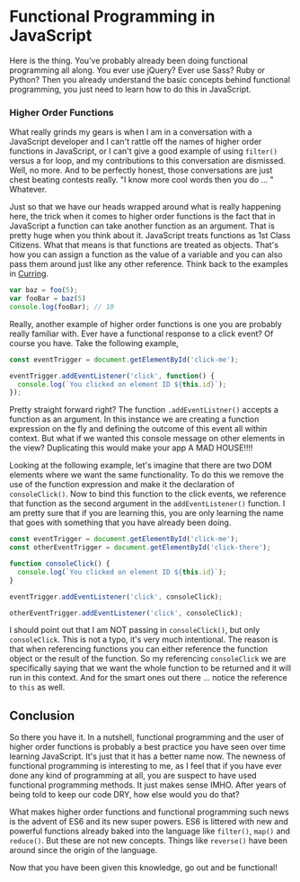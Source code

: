 # Functional Programming in JavaScript

Here is the thing. You’ve probably already been doing functional programming all along. You ever use jQuery? Ever use Sass? Ruby or Python? Then you already understand the basic concepts behind functional programming, you just need to learn how to do this in JavaScript.

### Higher Order Functions

What really grinds my gears is when I am in a conversation with a JavaScript developer and I can't rattle off the names of higher order functions in JavaScript, or I can't give a good example of using `filter()` versus a for loop, and my contributions to this conversation are dismissed. Well, no more. And to be perfectly honest, those conversations are just chest beating contests really. "I know more cool words then you do ... " Whatever.

Just so that we have our heads wrapped around what is really happening here, the trick when it comes to higher order functions is the fact that in JavaScript a function can take another function as an argument. That is pretty huge when you think about it. JavaScript treats functions as 1st Class Citizens. What that means is that functions are treated as objects. That's how you can assign a function as the value of a variable and you can also pass them around just like any other reference. Think back to the examples in [Curring](/thingsToKnow/currying.html).

```js
var baz = foo(5);
var fooBar = baz(5)
console.log(fooBar); // 10
```

Really, another example of higher order functions is one you are probably really familiar with. Ever have a functional response to a click event? Of course you have. Take the following example,

```js
const eventTrigger = document.getElementById('click-me');

eventTrigger.addEventListener('click', function() {
  console.log(`You clicked on element ID ${this.id}`);
});
```

Pretty straight forward right? The function `.addEventListner()` accepts a function as an argument. In this instance we are creating a function expression on the fly and defining the outcome of this event all within context. But what if we wanted this console message on other elements in the view? Duplicating this would make your app A MAD HOUSE!!!!

Looking at the following example, let's imagine that there are two DOM elements where we want the same functionality. To do this we remove the use of the function expression and make it the declaration of `consoleClick()`. Now to bind this function to the click events, we reference that function as the second argument in the `addEventListener()` function. I am pretty sure that if you are learning this, you are only learning the name that goes with something that you have already been doing.

```js
const eventTrigger = document.getElementById('click-me');
const otherEventTrigger = document.getElementById('click-there');

function consoleClick() {
  console.log(`You clicked on element ID ${this.id}`);
}

eventTrigger.addEventListener('click', consoleClick);

otherEventTrigger.addEventListener('click', consoleClick);
```

I should point out that I am NOT passing in `consoleClick()`, but only `consoleClick`. This is not a typo, it's very much intentional. The reason is that when referencing functions you can either reference the function object or the result of the function. So my referencing `consoleClick` we are specifically saying that we want the whole function to be returned and it will run in this context. And for the smart ones out there ... notice the reference to `this` as well.

## Conclusion

So there you have it. In a nutshell, functional programming and the user of higher order functions is probably a best practice you have seen over time learning JavaScript. It's just that it has a better name now. The newness of functional programming is interesting to me, as I feel that if you have ever done any kind of programming at all, you are suspect to have used functional programming methods. It just makes sense IMHO. After years of being told to keep our code DRY, how else would you do that?

What makes higher order functions and functional programming such news is the advent of ES6 and its new super powers. ES6 is littered with new and powerful functions already baked into the language like `filter()`, `map()` and `reduce()`. But these are not new concepts. Things like `reverse()` have been around since the origin of the language.

Now that you have been given this knowledge, go out and be functional!

